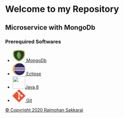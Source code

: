 <h1>Welcome to my Repository</h1>
<h2>Microservice with MongoDb </h2>
<h3>Prerequired Softwares</h3>
<ul>
	<li> <a href ="https://www.mongodb.com/try/download/community" target="_blank"> <img src="/images/mongodb.jpg"  width=40 height=40/> MongoDb</a></li>
	<li> <a href ="https://www.eclipse.org/downloads/" target="_blank"> <img src="/images/eclipse.png"  width=40 height=40/> Eclipse</li>
	<li> <a href ="https://java.com/en/download/" target="_blank"> <img src="https://cloudnesil.com/wp-content/uploads/2018/12/java8_logo.png" width=40 height=40>Java 8</li>
	<li> <a href ="https://git-scm.com/downloads" target="_blank"> <img src="/images/git.png"  width=40 height=40/> Git</li>
</ul>

<footer>&copy; Copyright 2020 Rajmohan Sakkarai</footer>
